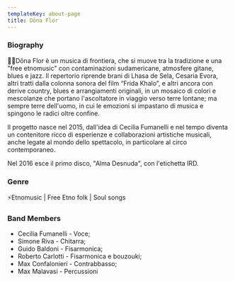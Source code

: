 ```yaml
---
templateKey: about-page
title: Dōna Flor
---
```

### Biography

💃🏻Dōna Flor è un musica di frontiera, che si muove tra la tradizione e una "free etnomusic" con contaminazioni sudamericane, atmosfere gitane, blues e jazz.
Il repertorio riprende brani di Lhasa de Sela, Cesaria Evora, altri tratti dalla colonna sonora del film “Frida Khalo”, e altri ancora con derive country, blues e arrangiamenti originali, in un mosaico di colori e mescolanze che portano l'ascoltatore in viaggio verso terre lontane; ma sempre terre dell'uomo, in cui le emozioni si impastano di musica e spingono le radici oltre confine. 

Il progetto nasce nel 2015, dall'idea di Cecilia Fumanelli e nel tempo diventa un contenitore ricco di esperienze e collaborazioni artistiche musicali, anche legate al mondo dello spettacolo, in particolare al circo contemporaneo.

Nel 2016 esce il primo disco, "Alma Desnuda", con l'etichetta IRD.

### Genre

⚡️Etnomusic | Free Etno folk | Soul songs

### Band Members

* Cecilia Fumanelli - Voce;
* Simone Riva - Chitarra;
* Guido Baldoni - Fisarmonica;
* Roberto Carlotti - Fisarmonica e bouzouki;
* Max Confalonieri - Contrabbasso;
* Max Malavasi - Percussioni
